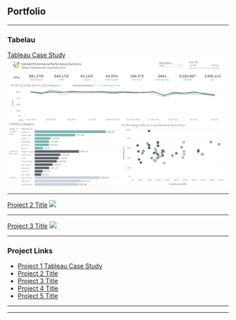 ## Portfolio

---

### Tabelau 

[Tableau Case Study](/sample_page)
<img src="https://github.com/davison83/davison83.github.io/blob/master/images/git%20hub1%20pic%201%20tableau.jpg"/>

---
[Project 2 Title](/pdf/sample_presentation.pdf)
<img src="images/dummy_thumbnail.jpg?raw=true"/>

---
[Project 3 Title](http://example.com/)
<img src="images/dummy_thumbnail.jpg?raw=true"/>

---

### Project Links

- [Project 1 Tableau Case Study](https://public.tableau.com/app/profile/samuel.davison/viz/TableauCaseStudy-CFI/Dashboard1/)
- [Project 2 Title](http://example.com/)
- [Project 3 Title](http://example.com/)
- [Project 4 Title](http://example.com/)
- [Project 5 Title](http://example.com/)

---




---
<p style="font-size:11px"><evanca</a></p>
<!-- Remove above link if you don't want to attibute -->
